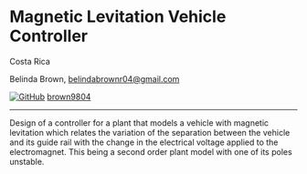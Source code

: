 # Magnetic Levitation Vehicle Controller

Costa Rica

Belinda Brown, belindabrownr04@gmail.com

[![GitHub](https://img.shields.io/badge/--181717?logo=github&logoColor=ffffff)](https://github.com/)
[brown9804](https://github.com/brown9804)

----------

Design of a controller for a plant that models a vehicle with magnetic levitation which relates the variation of the separation between the vehicle and its guide rail with the change in the electrical voltage applied to the electromagnet. This being a second order plant model with one of its poles unstable.

